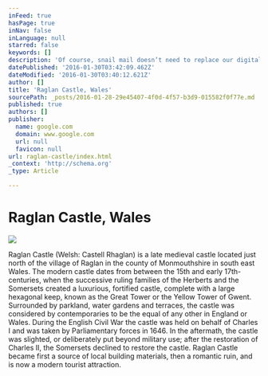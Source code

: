 ```yaml
---
inFeed: true
hasPage: true
inNav: false
inLanguage: null
starred: false
keywords: []
description: 'Of course, snail mail doesn’t need to replace our digital messaging — it’s just a satisfying activity (and even hobby, if you’d like) to take part in from time to time. It’s nice to have a pen pal or two you correspond with through real letters; being able to open the mailbox and find an envelope addressed to you is a true delight. Beyond basic correspondence, there are 7 types of letters I suggest every man write at least once before they turn 70. Each kind of letter described below covers a different part of the human experience, and provides a benefit to both the writer and the recipient (though you don’t have to send them all). The former gets to participate in the exercise of putting words to feelings, a process that can hone gratitude, humility, and perspective on life. The latter gets to open an envelope filled with comfort and encouragement. It’s win-win.'
datePublished: '2016-01-30T03:42:09.462Z'
dateModified: '2016-01-30T03:40:12.621Z'
author: []
title: 'Raglan Castle, Wales'
sourcePath: _posts/2016-01-28-29e45407-4f0d-4f57-b3d9-015582f0f77e.md
published: true
authors: []
publisher:
  name: google.com
  domain: www.google.com
  url: null
  favicon: null
url: raglan-castle/index.html
_context: 'http://schema.org'
_type: Article

---
```

# Raglan Castle, Wales
![](https://s3-us-west-2.amazonaws.com/the-grid-img/p/8ca9b7a32157284e7b3469bbc26655d5cedd398e.jpg)

Raglan Castle (Welsh: Castell Rhaglan) is a late medieval
castle located just north of the village of Raglan in the county of
Monmouthshire in south east Wales. The modern castle dates from between the
15th and early 17th-centuries, when the successive ruling families of the
Herberts and the Somersets created a luxurious, fortified castle, complete with
a large hexagonal keep, known as the Great Tower or the Yellow Tower of Gwent.
Surrounded by parkland, water gardens and terraces, the castle was considered
by contemporaries to be the equal of any other in England or Wales. During the
English Civil War the castle was held on behalf of Charles I and was taken by
Parliamentary forces in 1646\. In the aftermath, the castle was slighted, or
deliberately put beyond military use; after the restoration of Charles II, the
Somersets declined to restore the castle. Raglan Castle became first a source
of local building materials, then a romantic ruin, and is now a modern tourist
attraction.